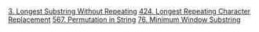 [3. Longest Substring Without Repeating](https://leetcode.com/problems/longest-substring-without-repeating-characters/)
[424. Longest Repeating Character Replacement](https://leetcode.com/problems/longest-repeating-character-replacement/)
[567. Permutation in String](https://leetcode.com/problems/permutation-in-string/)
[76. Minimum Window Substring](https://leetcode.com/problems/minimum-window-substring/)
